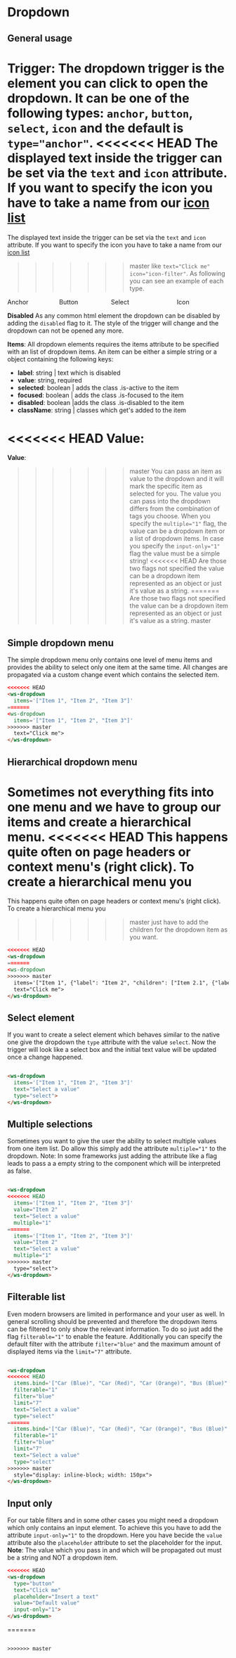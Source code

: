# Dropdown

## General usage
**Trigger**:
The dropdown trigger is the element you can click to open the dropdown.
It can be one of the following types: `anchor`, `button`, `select`, `icon` and the default is `type="anchor"`.
<<<<<<< HEAD
The displayed text inside the trigger can be set via the `text` and `icon` attribute.
If you want to specify the icon you have to take a name from our <a href="#/elements/icons">icon list</a>
=======
The displayed text inside the trigger can be set via the `text` and `icon` attribute. 
If you want to specify the icon you have to take a name from our <a href="#/elements/icons">icon list</a> 
>>>>>>> master
like `text="Click me" icon="icon-filter"`. As following you can see an example of each type.
<div style="display: flex;">
  <div style="flex: 25% 1 1">
    <label>Anchor</label>
    <ws-dropdown type="anchor" text="Click me" items.bind='["Item 1", "Item 2"]'></ws-dropdown>
  </div>
  <div style="flex: 25% 1 1">
    <label>Button</label>
    <ws-dropdown type="button" text="Click me" items.bind='["Item 1", "Item 2"]'></ws-dropdown>
  </div>
  <div style="flex: 25% 1 1">
    <label>Select</label>
    <ws-dropdown type="select" text="Click me" items.bind='["Item 1", "Item 2"]' style="width: 150px; display: inline-block;"></ws-dropdown>
  </div>
  <div style="flex: 25% 1 1">
    <label>Icon</label>
    <ws-dropdown type="icon" icon="icon-filter" items.bind='["Item 1", "Item 2"]'></ws-dropdown>
  </div>
</div>

**Disabled**
As any common html element the dropdown can be disabled by adding the `disabled` flag to it.
The style of the trigger will change and the dropdown can not be opened any more.
<ws-dropdown type="button" text="Click me" items.bind='["Item 1", "Item 2"]' disabled></ws-dropdown>

**Items**:
All dropdown elements requires the items attribute to be specified with an list of dropdown items.
An item can be either a simple string or a object containing the following keys:
 - **label**: string | text which is disabled
 - **value**: string, required
 - **selected**: boolean | adds the class .is-active to the item
 - **focused**: boolean | adds the class .is-focused to the item
 - **disabled**: boolean |adds the class .is-disabled to the item
 - **className**: string | classes which get's added to the item</li></ul>

<<<<<<< HEAD
**Value**:
=======
**Value**: 
>>>>>>> master
You can pass an item as value to the dropdown and it will mark the specific item as selected for you.
The value you can pass into the dropdown differs from the combination of tags you choose.
When you specify the `multiple="1"` flag, the value can be a dropdown item or a list of dropdown items.
In case you specify the `input-only="1"` flag the value must be a simple string!
<<<<<<< HEAD
Are those two flags not specified the value can be a dropdown item represented as an object or just it's value as a string.
=======
Are those two flags not specified the value can be a dropdown item represented as an object or just it's value as a string. 
>>>>>>> master

## Simple dropdown menu
The simple dropdown menu only contains one level of menu items and provides the ability to select only one item at the same time.
All changes are propagated via a custom change event which contains the selected item.

<ws-dropdown items.bind='["Item 1", "Item 2", "Item 3"]' text="Click me" change.delegate="log('dd1 changed', $event)"></ws-dropdown>
```html
<<<<<<< HEAD
<ws-dropdown
  items='["Item 1", "Item 2", "Item 3"]'
=======
<ws-dropdown 
  items='["Item 1", "Item 2", "Item 3"]' 
>>>>>>> master
  text="Click me">
</ws-dropdown>
```

## Hierarchical dropdown menu
Sometimes not everything fits into one menu and we have to group our items and create a hierarchical menu.
<<<<<<< HEAD
This happens quite often on page headers or context menu's (right click). To create a hierarchical menu you
=======
This happens quite often on page headers or context menu's (right click). To create a hierarchical menu you 
>>>>>>> master
just have to add the children for the dropdown item as you want.

<ws-dropdown items.bind='["Item 1", {"label": "Item 2", "children": ["Item 2.1", {"label": "Item 2.2", "children": ["Item 2.2.1", "Item 2.2.2", "Item 2.2.3", "Item 2.2.4"]}]}, "Item 3"]' text="Click me" change.delegate="log('dd1 changed', $event)"></ws-dropdown>
```html
<<<<<<< HEAD
<ws-dropdown
=======
<ws-dropdown 
>>>>>>> master
  items='["Item 1", {"label": "Item 2", "children": ["Item 2.1", {"label": "Item 2.2", "children": ["Item 2.2.1", "Item 2.2.2", "Item 2.2.3", "Item 2.2.4"]}]}, "Item 3"]'
  text="Click me">
</ws-dropdown>
```

## Select element
If you want to create a select element which behaves similar to the native one give the dropdown the `type` attribute with the value `select`.
Now the trigger will look like a select box and the initial text value will be updated once a change happened.

<ws-dropdown items.bind='["Item 1", "Item 2", "Item 3"]' text="Select a value" type="select" style="display: inline-block; width: 150px"></ws-dropdown>
```html
<ws-dropdown
  items='["Item 1", "Item 2", "Item 3"]'
  text="Select a value"
  type="select">
</ws-dropdown>
```

## Multiple selections
Sometimes you want to give the user the ability to select multiple values from one item list.
Do allow this simply add the attribute `multiple="1"` to the dropdown.
Note: In some frameworks just adding the attribute like a flag leads to pass a a empty string to the component which will be
interpreted as false.

<ws-dropdown items.bind='["Item 1", "Item 2", "Item 3"]' value="Item 2" multiple="1" text="Select a value" type="select" style="display: inline-block; width: 150px"></ws-dropdown>
```html
<ws-dropdown
<<<<<<< HEAD
  items='["Item 1", "Item 2", "Item 3"]'
  value="Item 2"
  text="Select a value"
  multiple="1"
=======
  items='["Item 1", "Item 2", "Item 3"]' 
  value="Item 2"
  text="Select a value"
  multiple="1" 
>>>>>>> master
  type="select">
</ws-dropdown>
```

## Filterable list
Even modern browsers are limited in performance and your user as well. In general scrolling should be prevented and therefore
the dropdown items can be filtered to only show the relevant information.
To do so just add the flag `filterable="1"` to enable the feature. Additionally you can specify
the default filter with the attribute `filter="blue"` and the maximum amount of displayed items via the
`limit="7"` attribute.

<ws-dropdown items.bind='["Car (Blue)", "Car (Red)", "Car (Orange)", "Bus (Blue)", "Bus (Red)", "Bus (Orange)", "Yet (Blue)", "Yet (Red)", "Yet (Orange)"]' filterable="1" filter="blue" limit="7" text="Select a value" type="select" style="display: inline-block; width: 150px"></ws-dropdown>
```html
<ws-dropdown
<<<<<<< HEAD
  items.bind='["Car (Blue)", "Car (Red)", "Car (Orange)", "Bus (Blue)", "Bus (Red)", "Bus (Orange)", "Yet (Blue)", "Yet (Red)", "Yet (Orange)"]'
  filterable="1"
  filter="blue"
  limit="7"
  text="Select a value"
  type="select"
=======
  items.bind='["Car (Blue)", "Car (Red)", "Car (Orange)", "Bus (Blue)", "Bus (Red)", "Bus (Orange)", "Yet (Blue)", "Yet (Red)", "Yet (Orange)"]' 
  filterable="1" 
  filter="blue" 
  limit="7"
  text="Select a value" 
  type="select" 
>>>>>>> master
  style="display: inline-block; width: 150px">
</ws-dropdown>
```

## Input only
For our table filters and in some other cases you might need a dropdown which only contains an input element.
To achieve this you have to add the attribute `input-only="1"` to the dropdown. Here you have becide
the `value` attribute also the `placeholder` attribute to set the placeholder for the input.
**Note**: The value which you pass in and which will be propagated out must be a string and NOT a dropdown item.


<ws-dropdown type="button" text="Click me" placeholder="Insert a text" value="Default value" input-only="1"></ws-dropdown>
```html
<<<<<<< HEAD
<ws-dropdown
  type="button"
  text="Click me"
  placeholder="Insert a text"
  value="Default value"
  input-only="1">
</ws-dropdown>
```

=======
<ws-dropdown 
  type="button"
  text="Click me"
  placeholder="Insert a text" 
  value="Default value" 
  input-only="1">
</ws-dropdown>
```
  
>>>>>>> master
